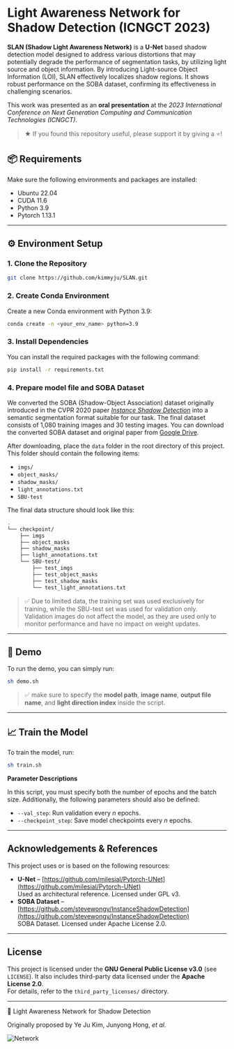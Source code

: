 # Light Awareness Network for Shadow Detection (ICNGCT 2023)

**SLAN (Shadow Light Awareness Network)** is a **U-Net** based shadow detection model designed to address various distortions that may potentially degrade the performance of segmentation tasks, by utilizing light source and object information. By introducing Light-source Object Information (LOI), SLAN effectively localizes shadow regions. It shows robust performance on the SOBA dataset, confirming its effectiveness in challenging scenarios.

This work was presented as an **oral presentation** at the *2023 International Conference on Next Generation Computing and Communication Technologies (ICNGCT)*.

> ★ If you found this repository useful, please support it by giving a ⭐!

## 📦 Requirements

Make sure the following environments and packages are installed:

- Ubuntu 22.04
- CUDA 11.6
- Python 3.9
- Pytorch 1.13.1

---

## ⚙️ Environment Setup 

### 1. Clone the Repository

```bash
git clone https://github.com/kimmyju/SLAN.git
```
### 2. Create Conda Environment

Create a new Conda environment with Python 3.9:

```bash
conda create -n <your_env_name> python=3.9
```
### 3. Install Dependencies

You can install the required packages with the following command:

```bash
pip install -r requirements.txt
```

### 4. Prepare model file and SOBA Dataset

We converted the SOBA (Shadow-Object Association) dataset originally introduced in the CVPR 2020 paper [*Instance Shadow Detection*](https://github.com/stevewongv/InstanceShadowDetection) into a semantic segmentation format suitable for our task. The final dataset consists of 1,080 training images and 30 testing images. You can download the converted SOBA dataset and original paper from [Google Drive](https://drive.google.com/drive/folders/1N5W6UsecEBteExKbKDzAPg9LIFUd6Y1p?usp=sharing).

After downloading, place the `data` folder in the root directory of this project.
This folder should contain the following items:

- `imgs/`
- `object_masks/`
- `shadow_masks/`
- `light_annotations.txt`
- `SBU-test`

The final data structure should look like this:

```bash
.
└── checkpoint/
    ├── imgs
    ├── object_masks
    ├── shadow_masks
    ├── light_annotations.txt
    └── SBU-test/
        ├── test_imgs
        ├── test_object_masks
        ├── test_shadow_masks
        └── test_light_annotations.txt
```

> ✅ Due to limited data, the training set was used exclusively for training, while the SBU-test set was used for validation only. Validation images do not affect the model, as they are used only to monitor performance and have no impact on weight updates.

---

## 🧪 Demo

To run the demo, you can simply run:

```bash
sh demo.sh
```

> ✅ make sure to specify the **model path**, **image name**, **output file name**, and **light direction index** inside the script.

---

## 📈 Train the Model

To train the model, run:

```bash
sh train.sh
```   

**Parameter Descriptions**

In this script, you must specify both the number of epochs and the batch size.
Additionally, the following parameters should also be defined:

- `--val_step`: Run validation every *n* epochs.  
- `--checkpoint_step`: Save model checkpoints every *n* epochs.

---

## Acknowledgements & References

This project uses or is based on the following resources:

- **U-Net** – [https://github.com/milesial/Pytorch-UNet](https://github.com/milesial/Pytorch-UNet)  
  Used as architectural reference. Licensed under GPL v3.
- **SOBA Dataset** – [https://github.com/stevewongv/InstanceShadowDetection](https://github.com/stevewongv/InstanceShadowDetection)  
SOBA Dataset. Licensed under Apache License 2.0.

---

## License

This project is licensed under the **GNU General Public License v3.0** (see `LICENSE`).
It also includes third-party data licensed under the **Apache License 2.0**.  
For details, refer to the `third_party_licenses/` directory.

---

📄 Light Awareness Network for Shadow Detection

Originally proposed by Ye Ju Kim, Junyong Hong, *et al.*

![Network](https://github.com/user-attachments/assets/c4f49c3d-0672-4382-8025-b6ced93fb737)
